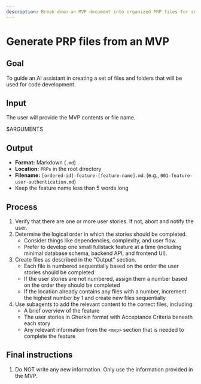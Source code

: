 ```yaml
---
description: Break down an MVP document into organized PRP files for sequential feature development
---
```


# Generate PRP files from an MVP

## Goal

To guide an AI assistant in creating a set of files and folders that will be used for code development.

## Input

The user will provide the MVP contents or file name.

<mvp>
$ARGUMENTS
</mvp>

## Output

- **Format:** Markdown (`.md`)
- **Location:** `PRPs` in the root directory
- **Filename:** `[ordered-id]-feature-[feature-name].md`. (e.g., `001-feature-user-authentication.md`)
- Keep the feature name less than 5 words long

## Process

1. Verify that there are one or more user stories. If not, abort and notify the user.
1. Determine the logical order in which the stories should be completed.
    - Consider things like dependencies, complexity, and user flow.
    - Prefer to develop one small fullstack feature at a time (including minimal database schema, backend API, and frontend UI).
1. Create files as described in the "Output" section.
    - Each file is numbered sequentially based on the order the user stories should be completed
    - If the user stories are not numbered, assign them a number based on the order they should be completed
    - If the location already contains any files with a number, increment the highest number by 1 and create new files sequentially
1. Use subagents to add the relevant content to the correct files, including:
    - A brief overview of the feature
    - The user stories in Gherkin format with Acceptance Criteria beneath each story
    - Any relevant information from the `<mvp>` section that is needed to complete the feature

## Final instructions

1. Do NOT write any new information. Only use the information provided in the MVP.
